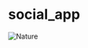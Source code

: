 # social_app

<img src="https://github.com/Bdamir98/Lumina/blob/master/Lumina%20Social%20App.png" alt="Nature" >
